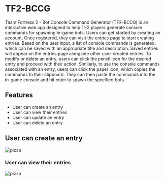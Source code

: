# TF2-BCCG

Team Fortress 2 - Bot Console Command Generator (TF2-BCCG) is an interactive web app designed to help TF2 players generate console commands for spawning in-game bots. Users can get started by creating an account. Once registered, they can visit the entries page to start creating entries. Based on the user input, a list of console commands is generated, which can be saved with an appropriate title and description. Saved entries will appear on the entries page alongside other user-created entries. To modify or delete an entry, users can click the pencil icon for the desired entry and proceed with their action. Similarly, to use the console commands associated with an entry, users can click the paper icon, which copies the commands to their clipboard. They can then paste the commands into the in-game console and hit enter to spawn the specified bots.

## Features
- User can create an entry
- User can view their entries
- User can update an entry
- User can delete an entry

## User can create an entry
![pizza](https://github.com/user-attachments/assets/0616b1b4-85e9-41c3-af8d-d8424345e5b7)

### User can view their entries
![pizza](https://github.com/user-attachments/assets/bd843c73-2bb2-4047-9075-0a0ced59eabe)


